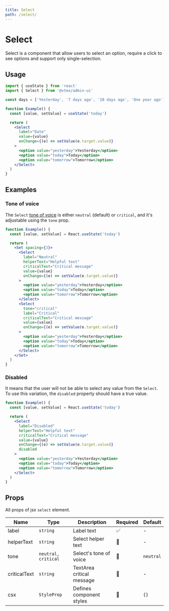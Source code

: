 ```yaml
---
title: Select
path: /select/
---
```


# Select

Select is a component that allow users to select an option, require a click to see options and support only single-selection.

## Usage

```jsx isStatic
import { useState } from 'react'
import { Select } from '@vtex/admin-ui'

const days = ['Yesterday', '7 days ago', '28 days ago', 'One year ago']

function Example() {
  const [value, setValue] = useState('today')

  return (
    <Select
      label="Date"
      value={value}
      onChange={(e) => setValue(e.target.value)}
    >
      <option value="yesterday">Yesterday</option>
      <option value="today">Today</option>
      <option value="tomorrow">Tomorrow</option>
    </Select>
  )
}
```

## Examples

### Tone of voice

The `Select` [tone of voice](/foundations/colors/#tones) is either `neutral` (default) or `critical`, and it's adjustable using the `tone` prop.

```jsx live
function Example() {
  const [value, setValue] = React.useState('today')

  return (
    <Set spacing={3}>
      <Select
        label="Neutral"
        helperText="Helpful text"
        criticalText="Critical message"
        value={value}
        onChange={(e) => setValue(e.target.value)}
      >
        <option value="yesterday">Yesterday</option>
        <option value="today">Today</option>
        <option value="tomorrow">Tomorrow</option>
      </Select>
      <Select
        tone="critical"
        label="Critical"
        criticalText="Critical message"
        value={value}
        onChange={(e) => setValue(e.target.value)}
      >
        <option value="yesterday">Yesterday</option>
        <option value="today">Today</option>
        <option value="tomorrow">Tomorrow</option>
      </Select>
    </Set>
  )
}
```

### Disabled

It means that the user will not be able to select any value from the `Select`. To use this variation, the `disabled` property should have a true value.

```jsx live
function Example() {
  const [value, setValue] = React.useState('today')

  return (
    <Select
      label="Disabled"
      helperText="Helpful text"
      criticalText="Critical message"
      value={value}
      onChange={(e) => setValue(e.target.value)}
      disabled
    >
      <option value="yesterday">Yesterday</option>
      <option value="today">Today</option>
      <option value="tomorrow">Tomorrow</option>
    </Select>
  )
}
```

## Props

All props of jsx `select` element.

| Name         | Type                | Description               | Required | Default   |
| ------------ | ------------------- | ------------------------- | -------- | --------- |
| label        | `string`            | Label text                | ✅       | -         |
| helperText   | `string`            | Select helper text        | 🚫       | -         |
| tone         | `neutral, critical` | Select's tone of voice    | 🚫       | `neutral` |
| criticalText | `string`            | TextArea critical message | 🚫       | -         |
| csx          | `StyleProp`         | Defines component styles  | 🚫       | `{}`      |
